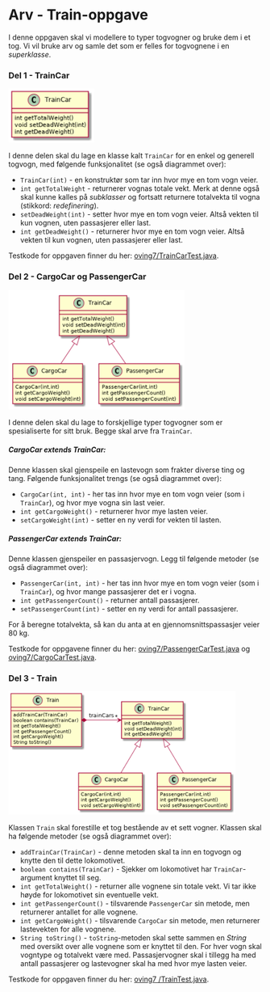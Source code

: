 # Arv - Train-oppgave

I denne oppgaven skal vi modellere to typer togvogner og bruke dem i et tog. Vi vil bruke
arv og samle det som er felles for togvognene i en _superklasse_.

### Del 1 - TrainCar

<img src="images/Train_del1.png" width="170">

I denne delen skal du lage en klasse kalt `TrainCar` for en enkel og generell
togvogn, med følgende funksjonalitet (se også diagrammet over):

- `TrainCar(int)` - en konstruktør som tar inn hvor mye en tom vogn veier.
- `int getTotalWeight` - returnerer vognas totale vekt. Merk at denne også skal
  kunne kalles på _subklasser_ og fortsatt returnere totalvekta til vogna
  (stikkord: _redefinering_).
- `setDeadWeight(int)` - setter hvor mye en tom vogn veier. Altså vekten til
  kun vognen, uten passasjerer eller last.
- `int getDeadWeight()` - returnerer hvor mye en tom vogn veier. Altså vekten til
  kun vognen, uten passasjerer eller last.

Testkode for oppgaven finner du her: [oving7/TrainCarTest.java](../../src/test/java/oving7/TrainCarTest.java).

### Del 2 - CargoCar og PassengerCar

<img src="images/Train_del2.png" width="350">

I denne delen skal du lage to forskjellige typer togvogner som er spesialiserte
for sitt bruk. Begge skal arve fra `TrainCar`.

##### CargoCar extends TrainCar:

Denne klassen skal gjenspeile en lastevogn som frakter diverse ting og tang.
Følgende funksjonalitet trengs (se også diagrammet over):

- `CargoCar(int, int)` - her tas inn hvor mye en tom vogn veier (som i `TrainCar`),
  og hvor mye vogna sin last veier.
- `int getCargoWeight()` - returnerer hvor mye lasten veier.
- `setCargoWeight(int)` - setter en ny verdi for vekten til lasten.

##### PassengerCar extends TrainCar:

Denne klassen gjenspeiler en passasjervogn. Legg til følgende metoder
(se også diagrammet over):

- `PassengerCar(int, int)` - her tas inn hvor mye en tom vogn veier
  (som i `TrainCar`), og hvor mange passasjerer det er i vogna.
- `int getPassengerCount()` - returner antall passasjerer.
- `setPassengerCount(int)` - setter en ny verdi for antall passasjerer.

For å beregne totalvekta, så kan du anta at en gjennomsnittspassasjer veier 80 kg.

Testkode for oppgavene finner du her: [oving7/PassengerCarTest.java](../../src/test/java/oving7/PassengerCarTest.java) og [oving7/CargoCarTest.java](../../src/test/java/oving7/CargoCarTest.java).

### Del 3 - Train

<img src="images/Train_del3.png" width="450">

Klassen `Train` skal forestille et tog bestående av et sett vogner.
Klassen skal ha følgende metoder (se også diagrammet over):

- `addTrainCar(TrainCar)` - denne metoden skal ta inn en togvogn og knytte den
  til dette lokomotivet.
- `boolean contains(TrainCar)` - Sjekker om lokomotivet har `TrainCar`-argument
  knyttet til seg.
- `int getTotalWeight()` - returner alle vognene sin totale vekt. Vi tar ikke
  høyde for lokomotivet sin eventuelle vekt.
- `int getPassengerCount()` - tilsvarende `PassengerCar` sin metode, men
  returnerer antallet for alle vognene.
- `int getCargoWeight()` - tilsvarende `CargoCar` sin metode, men returnerer
  lastevekten for alle vognene.
- `String toString()` - `toString`-metoden skal sette sammen en _String_ med
  oversikt over alle vognene som er knyttet til den. For hver vogn skal vogntype
  og totalvekt være med. Passasjervogner skal i tillegg ha med antall passasjerer
  og lastevogner skal ha med hvor mye lasten veier.

Testkode for oppgaven finner du her: [oving7
/TrainTest.java](../../src/test/java/oving7/TrainTest.java).
